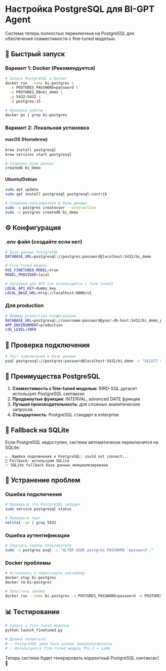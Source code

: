 # Настройка PostgreSQL для BI-GPT Agent

Система теперь полностью переключена на PostgreSQL для обеспечения совместимости с fine-tuned моделью.

## 🚀 Быстрый запуск

### Вариант 1: Docker (Рекомендуется)

```bash
# Запуск PostgreSQL в Docker
docker run --name bi-postgres \
  -e POSTGRES_PASSWORD=password \
  -e POSTGRES_DB=bi_demo \
  -p 5432:5432 \
  -d postgres:15

# Проверка работы
docker ps | grep bi-postgres
```

### Вариант 2: Локальная установка

#### macOS (Homebrew)
```bash
brew install postgresql
brew services start postgresql

# Создание базы данных
createdb bi_demo
```

#### Ubuntu/Debian
```bash
sudo apt update
sudo apt install postgresql postgresql-contrib

# Создание пользователя и базы данных
sudo -u postgres createuser --interactive
sudo -u postgres createdb bi_demo
```

## ⚙️ Конфигурация

### .env файл (создайте если нет)

```bash
# База данных PostgreSQL
DATABASE_URL=postgresql://postgres:password@localhost:5432/bi_demo

# Fine-tuned модель
USE_FINETUNED_MODEL=true
MODEL_PROVIDER=local

# Заглушки для API (не используются с fine-tuned)
LOCAL_API_KEY=dummy_key
LOCAL_BASE_URL=http://localhost:8000/v1
```

### Для production

```bash
# Пример production конфигурации
DATABASE_URL=postgresql://username:password@your-db-host:5432/bi_demo_prod
APP_ENVIRONMENT=production
LOG_LEVEL=INFO
```

## 🔧 Проверка подключения

```bash
# Тест подключения к базе данных
psql postgresql://postgres:password@localhost:5432/bi_demo -c "SELECT version();"
```

## 🎯 Преимущества PostgreSQL

1. **Совместимость с fine-tuned моделью**: BIRD-SQL датасет использует PostgreSQL синтаксис
2. **Продвинутые функции**: INTERVAL, advanced DATE функции
3. **Лучшая производительность**: для сложных аналитических запросов
4. **Стандартность**: PostgreSQL стандарт в enterprise

## 🔄 Fallback на SQLite

Если PostgreSQL недоступен, система автоматически переключится на SQLite:

```
⚠️  Ошибка подключения к PostgreSQL: could not connect...
🔄 Fallback: используем SQLite
✅ SQLite fallback база данных инициализирована
```

## 🚨 Устранение проблем

### Ошибка подключения
```bash
# Проверьте что PostgreSQL запущен
sudo service postgresql status

# Проверьте порт
netstat -an | grep 5432
```

### Ошибка аутентификации
```bash
# Сбросить пароль пользователя
sudo -u postgres psql -c "ALTER USER postgres PASSWORD 'password';"
```

### Docker проблемы
```bash
# Остановить и пересоздать контейнер
docker stop bi-postgres
docker rm bi-postgres

# Запустить заново
docker run --name bi-postgres -e POSTGRES_PASSWORD=password -e POSTGRES_DB=bi_demo -p 5432:5432 -d postgres:15
```

## 📊 Тестирование

```bash
# Запуск с fine-tuned моделью
python launch_finetuned.py

# Должно появиться:
# ✅ PostgreSQL демо база данных инициализирована
# ✅ Используется fine-tuned модель Phi-3 + LoRA
```

Теперь система будет генерировать корректный PostgreSQL синтаксис! 🎉
